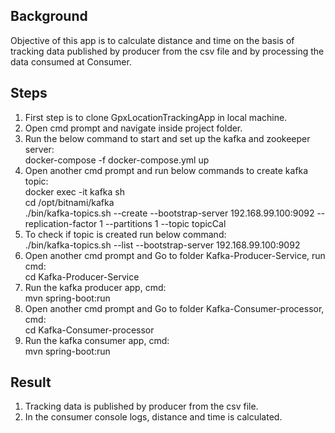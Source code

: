 <h2>Background</h2>

Objective of this app is to calculate distance and time on the basis of tracking data published by producer from the csv file and by processing the data consumed at Consumer.

<h2>Steps</h2>

1. First step is to clone GpxLocationTrackingApp in local machine.<br>
2. Open cmd prompt and navigate inside project folder.<br>
3. Run the below command to start and set up the kafka and zookeeper server:<br>
    docker-compose -f docker-compose.yml up<br>
4. Open another cmd prompt and run below commands to create kafka topic:<br>
    docker exec -it kafka sh<br>
    cd /opt/bitnami/kafka<br>
    ./bin/kafka-topics.sh --create --bootstrap-server 192.168.99.100:9092 --replication-factor 1 --partitions 1 --topic topicCal<br>
5. To check if topic is created run below command:<br>
    ./bin/kafka-topics.sh --list --bootstrap-server 192.168.99.100:9092<br>
6. Open another cmd prompt and Go to folder Kafka-Producer-Service, run cmd:<br>
    cd Kafka-Producer-Service<br>
7. Run the kafka producer app, cmd: <br>
    mvn spring-boot:run<br>
8. Open another cmd prompt and Go to folder Kafka-Consumer-processor, cmd: <br>
    cd Kafka-Consumer-processor<br>
9. Run the kafka consumer app, cmd:<br>
    mvn spring-boot:run<br>

<h2>Result</h2>

1. Tracking data is published by producer from the csv file.<br>
2. In the consumer console logs, distance and time is calculated.<br>
